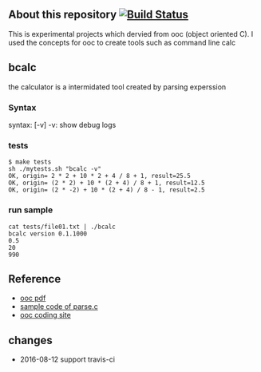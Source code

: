 ## About this repository [![Build Status](https://travis-ci.org/benwei/booc.svg?branch=master)](https://travis-ci.org/benwei/booc)
This is experimental projects which dervied from ooc (object oriented C).
I used the concepts for ooc to create tools such as command line calc

## bcalc
the calculator is a intermidated tool created by parsing experssion

### Syntax
syntax: [-v]
 -v: show debug logs

### tests

```
$ make tests
sh ./mytests.sh "bcalc -v"
OK, origin= 2 * 2 + 10 * 2 + 4 / 8 + 1, result=25.5
OK, origin= (2 * 2) + 10 * (2 + 4) / 8 + 1, result=12.5
OK, origin= (2 * -2) + 10 * (2 + 4) / 8 - 1, result=2.5
```
### run sample

```
cat tests/file01.txt | ./bcalc
bcalc version 0.1.1000
0.5
20
990
```

## Reference
* [ooc pdf](http://www.cs.rit.edu/~ats/books/ooc.pdf)
* [sample code of parse.c](http://www.cs.rit.edu/~ats/oop-2001-2/code/13/parse.c)
* [ooc coding site](http://ooc-coding.sourceforge.net/)

## changes
* 2016-08-12 support travis-ci
